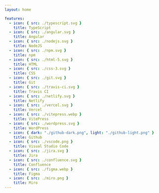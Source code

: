 ```yaml
---
layout: home

features:
  - icon: { src: ./typescript.svg }
    title: TypeScript
  - icon: { src: ./angular.svg }
    title: Angular
  - icon: { src: ./nodejs.svg }
    title: NodeJS
  - icon: { src: ./npm.svg }
    title: npm
  - icon: { src: ./html-5.svg }
    title: HTML
  - icon: { src: ./css-3.svg }
    title: CSS
  - icon: { src: ./git.svg }
    title: Git
  - icon: { src: ./travis-ci.svg }
    title: Travis CI
  - icon: { src: ./netlify.svg }
    title: Netlify
  - icon: { src: ./vercel.svg }
    title: Vercel
  - icon: { src: ./vitepress.webp }
    title: VitePress
  - icon: { src: ./wordpress.svg }
    title: WordPress
  - icon: { dark: "./github-dark.png", light: "./github-light.png" }
    title: Github
  - icon: { src: ./vscode.png }
    title: Visual Studio Code
  - icon: { src: ./jira.svg }
    title: Jira
  - icon: { src: ./confluence.svg }
    title: Confluence
  - icon: { src: ./figma.webp }
    title: Figma
  - icon: { src: ./miro.png }
    title: Miro
---
```

